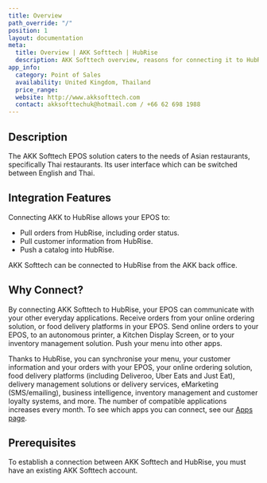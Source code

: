 ```yaml
---
title: Overview
path_override: "/"
position: 1
layout: documentation
meta:
  title: Overview | AKK Softtech | HubRise
  description: AKK Softtech overview, reasons for connecting it to HubRise and summary of integrated features. Synchronise data between AKK Softtech and your other apps.
app_info:
  category: Point of Sales
  availability: United Kingdom, Thailand
  price_range:
  website: http://www.akksofttech.com
  contact: akksofttechuk@hotmail.com / +66 62 698 1988
---
```


## Description

The AKK Softtech EPOS solution caters to the needs of Asian restaurants, specifically Thai restaurants. Its user interface which can be switched between English and Thai.

## Integration Features

Connecting AKK to HubRise allows your EPOS to:

- Pull orders from HubRise, including order status.
- Pull customer information from HubRise.
- Push a catalog into HubRise.

AKK Softtech can be connected to HubRise from the AKK back office.

## Why Connect?

By connecting AKK Softtech to HubRise, your EPOS can communicate with your other everyday applications. Receive orders from your online ordering solution, or food delivery platforms in your EPOS. Send online orders to your EPOS, to an autonomous printer, a Kitchen Display Screen, or to your inventory management solution. Push your menu into other apps.

Thanks to HubRise, you can synchronise your menu, your customer information and your orders with your EPOS, your online ordering solution, food delivery platforms (including Deliveroo, Uber Eats and Just Eat), delivery management solutions or delivery services, eMarketing (SMS/emailing), business intelligence, inventory management and customer loyalty systems, and more. The number of compatible applications increases every month. To see which apps you can connect, see our [Apps page](/apps).

## Prerequisites

To establish a connection between AKK Softtech and HubRise, you must have an existing AKK Softtech account.

